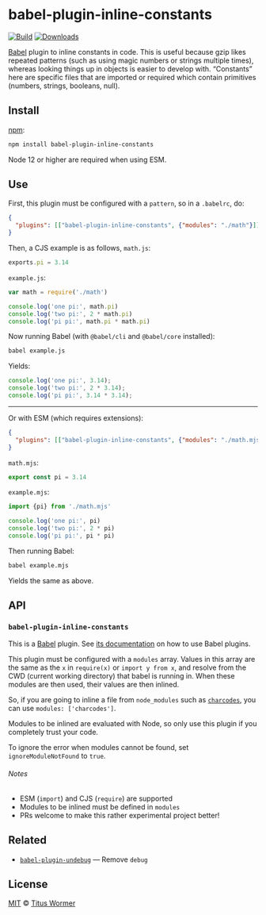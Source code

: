 # babel-plugin-inline-constants

[![Build][build-badge]][build]
[![Downloads][downloads-badge]][downloads]

[Babel][] plugin to inline constants in code.
This is useful because gzip likes repeated patterns (such as using magic numbers
or strings multiple times), whereas looking things up in objects is easier to
develop with.
“Constants” here are specific files that are imported or required which contain
primitives (numbers, strings, booleans, null).

## Install

[npm][]:

```sh
npm install babel-plugin-inline-constants
```

Node 12 or higher are required when using ESM.

## Use

First, this plugin must be configured with a `pattern`, so in a `.babelrc`, do:

```json
{
  "plugins": [["babel-plugin-inline-constants", {"modules": "./math"}]]
}
```

Then, a CJS example is as follows, `math.js`:

```js
exports.pi = 3.14
```

`example.js`:

```js
var math = require('./math')

console.log('one pi:', math.pi)
console.log('two pi:', 2 * math.pi)
console.log('pi pi:', math.pi * math.pi)
```

Now running Babel (with `@babel/cli` and `@babel/core` installed):

```sh
babel example.js
```

Yields:

```js
console.log('one pi:', 3.14);
console.log('two pi:', 2 * 3.14);
console.log('pi pi:', 3.14 * 3.14);
```

***

Or with ESM (which requires extensions):

```json
{
  "plugins": [["babel-plugin-inline-constants", {"modules": "./math.mjs"}]]
}
```

`math.mjs`:

```js
export const pi = 3.14
```

`example.mjs`:

```js
import {pi} from './math.mjs'

console.log('one pi:', pi)
console.log('two pi:', 2 * pi)
console.log('pi pi:', pi * pi)
```

Then running Babel:

```sh
babel example.mjs
```

Yields the same as above.

## API

### `babel-plugin-inline-constants`

This is a [Babel][] plugin.
See [its documentation][babel-plugins] on how to use Babel plugins.

This plugin must be configured with a `modules` array.
Values in this array are the same as the `x` in `require(x)` or `import y
from x`, and resolve from the CWD (current working directory) that babel is
running in.
When these modules are then used, their values are then inlined.

So, if you are going to inline a file from `node_modules` such as
[`charcodes`][charcodes], you can use `modules: ['charcodes']`.

Modules to be inlined are evaluated with Node, so only use this plugin if you
completely trust your code.

To ignore the error when modules cannot be found, set `ignoreModuleNotFound` to
`true`.

###### Notes

*   ESM (`import`) and CJS (`require`) are supported
*   Modules to be inlined must be defined in `modules`
*   PRs welcome to make this rather experimental project better!

## Related

*   [`babel-plugin-undebug`](https://github.com/wooorm/babel-plugin-undebug)
    — Remove `debug`

## License

[MIT][license] © [Titus Wormer][author]

<!-- Definitions -->

[build-badge]: https://github.com/wooorm/babel-plugin-inline-constants/workflows/main/badge.svg

[build]: https://github.com/wooorm/babel-plugin-inline-constants/actions

[downloads-badge]: https://img.shields.io/npm/dm/babel-plugin-inline-constants.svg

[downloads]: https://www.npmjs.com/package/babel-plugin-inline-constants

[npm]: https://docs.npmjs.com/cli/install

[license]: license

[author]: https://wooorm.com

[babel]: https://babeljs.io

[babel-plugins]: https://babeljs.io/docs/plugins

[charcodes]: https://github.com/xtuc/charcodes
